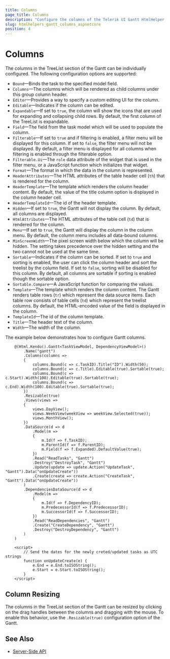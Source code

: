 ```yaml
---
title: Columns
page_title: Columns
description: "Configure the columns of the Telerik UI Gantt HtmlHelper for {{ site.framework }}."
slug: htmlhelpers_gantt_columns_aspnetcore
position: 4
---
```


# Columns

The columns in the TreeList section of the Gantt can be individually configured. The following configuration options are supported:

- `Bound`&mdash;Binds the task to the specified model field.
- `Columns`&mdash;The columns which will be rendered as child columns under this group column header.
- `Editor`&mdash;Provides a way to specify a custom editing UI for the column.
- `Editable`&mdash;Indicates if the column can be edited.
- `Expandable`&mdash;If set to `true`, the column will show the icons that are used for expanding and collapsing child rows. By default, the first column of the TreeList is expandable.
- `Field`&mdash;The field from the task model which will be used to populate the column.
- `Filterable`&mdash;If set to `true` and if filtering is enabled, a filter menu will be displayed for this column. If set to `false`, the filter menu will not be displayed. By default, a filter menu is displayed for all columns when filtering is enabled through the filterable option.
- `Filterable.Ui`&mdash;The `role` data attribute of the widget that is used in the filter menu, or a JavaScript function which initializes that widget.
- `Format`&mdash;The format in which the data in the column is represented.
- `HeaderAttributes`&mdash;The HTML attributes of the table header cell (`th`) that is rendered for the column.
- `HeaderTemplate`&mdash;The template which renders the column header content. By default, the value of the title column option is displayed in the column header cell.
- `HeaderTemplateId`&mdash;The id of the header template.
- `Hidden`&mdash;If set to `true`, the Gantt will not display the column. By default, all columns are displayed.
- `HtmlAttributes`&mdash;The HTML attributes of the table cell (`td`) that is rendered for the column.
- `Menu`&mdash;If set to `true`, the Gantt will display the column in the column menu. By default, the column menu includes all data-bound columns.
- `MinScreenWidth`&mdash;The pixel screen width below which the column will be hidden. The setting takes precedence over the hidden setting and the two cannot not be used at the same time.
- `Sortable`&mdash;Indicates if the column can be sorted. If set to `true` and sorting is enabled, the user can click the column header and sort the treelist by the column field. If set to `false`, sorting will be disabled for this column. By default, all columns are sortable if sorting is enabled though the sortable option.
- `Sortable.Compare`&mdash;A JavaScript function for comparing the values.
- `Template`&mdash;The template which renders the column content. The Gantt renders table rows (`tr`) which represent the data source items. Each table row consists of table cells (`td`) which represent the treelist columns. By default, the HTML-encoded value of the field is displayed in the column.
- `TemplateId`&mdash;The id of the column template.
- `Title`&mdash;The header text of the column.
- `Width`&mdash;The width of the column.

The example below demonstrates how to configure Gantt columns.

```
    @(Html.Kendo().Gantt<TaskViewModel, DependencyViewModel>()
        .Name("gantt")
        .Columns(columns =>
        {
            columns.Bound(c => c.TaskID).Title("ID").Width(50);
            columns.Bound(c => c.Title).Editable(true).Sortable(true);
            columns.Bound(c => c.Start).Width(100).Editable(true).Sortable(true);
            columns.Bound(c => c.End).Width(100).Editable(true).Sortable(true);
        })
        .Resizable(true)
        .Views(views =>
        {
            views.DayView();
            views.WeekView(weekView => weekView.Selected(true));
            views.MonthView();
        })
        .DataSource(d => d
            .Model(m =>
            {
                m.Id(f => f.TaskID);
                m.ParentId(f => f.ParentID);
                m.Field(f => f.Expanded).DefaultValue(true);
            })
            .Read("ReadTasks", "Gantt")
            .Destroy("DestroyTask", "Gantt")
            .Update(update => update.Action("UpdateTask", "Gantt").Data("onUpdateCreate"))
            .Create(create => create.Action("CreateTask", "Gantt").Data("onUpdateCreate"))
        )
        .DependenciesDataSource(d => d
            .Model(m =>
            {
                m.Id(f => f.DependencyID);
                m.PredecessorId(f => f.PredecessorID);
                m.SuccessorId(f => f.SuccessorID);
            })
            .Read("ReadDependencies", "Gantt")
            .Create("CreateDependency", "Gantt")
            .Destroy("DestroyDependency", "Gantt")
        )
    )

    <script>
        // Send the dates for the newly creted/updated tasks as UTC strings
        function onUpdateCreate(e) {
            e.End = e.End.toISOString();
            e.Start = e.Start.toISOString();
        }
    </script>
```

## Column Resizing

The columns in the TreeList section of the Gantt can be resized by clicking on the drag handles between the columns and dragging with the mouse. To enable this behavior, use the `.Resizable(true)` configuration option of the Gantt.

## See Also

* [Server-Side API](/api/scheduler)
